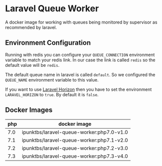 # Laravel Queue Worker

A docker image for working with queues being monitored by supervisor as recommended by laravel.

## Environment Configuration

Running with redis you can configure your `QUEUE_CONNECTION` environment variable to match your redis link. In our case the link is called `redis` so the default value will be `redis`.

The default queue name in laravel is called `default`. So we configured the `QUEUE_NAME` environment variable to this value.

If you want to use [Laravel Horizon](https://laravel.com/docs/horizon) then you have to set the environment `LARAVEL_HORIZON` to `true`. By default it is `false`.


## Docker Images

| php | docker image |
| --- | ------------ |
| 7.0 | ipunktbs/laravel-queue-worker:php7.0-v1.0 |
| 7.1 | ipunktbs/laravel-queue-worker:php7.1-v2.0 |
| 7.2 | ipunktbs/laravel-queue-worker:php7.2-v3.0 |
| 7.3 | ipunktbs/laravel-queue-worker:php7.3-v4.0 |
